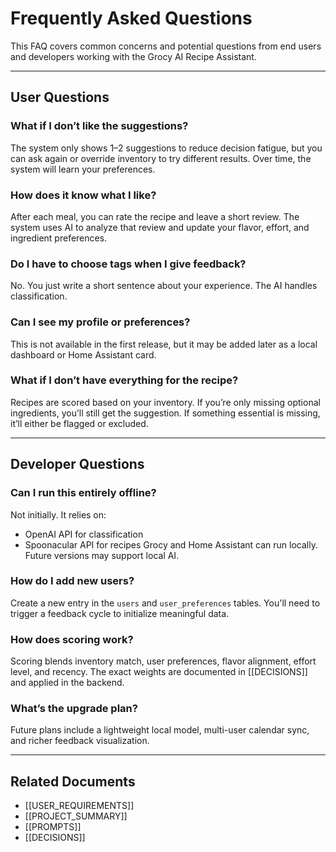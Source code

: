 
# Frequently Asked Questions

This FAQ covers common concerns and potential questions from end users and developers working with the Grocy AI Recipe Assistant.

---

## User Questions

### What if I don’t like the suggestions?
The system only shows 1–2 suggestions to reduce decision fatigue, but you can ask again or override inventory to try different results. Over time, the system will learn your preferences.

### How does it know what I like?
After each meal, you can rate the recipe and leave a short review. The system uses AI to analyze that review and update your flavor, effort, and ingredient preferences.

### Do I have to choose tags when I give feedback?
No. You just write a short sentence about your experience. The AI handles classification.

### Can I see my profile or preferences?
This is not available in the first release, but it may be added later as a local dashboard or Home Assistant card.

### What if I don’t have everything for the recipe?
Recipes are scored based on your inventory. If you’re only missing optional ingredients, you’ll still get the suggestion. If something essential is missing, it’ll either be flagged or excluded.

---

## Developer Questions

### Can I run this entirely offline?
Not initially. It relies on:
- OpenAI API for classification
- Spoonacular API for recipes
Grocy and Home Assistant can run locally. Future versions may support local AI.

### How do I add new users?
Create a new entry in the `users` and `user_preferences` tables. You'll need to trigger a feedback cycle to initialize meaningful data.

### How does scoring work?
Scoring blends inventory match, user preferences, flavor alignment, effort level, and recency. The exact weights are documented in [[DECISIONS]] and applied in the backend.

### What’s the upgrade plan?
Future plans include a lightweight local model, multi-user calendar sync, and richer feedback visualization.

---

## Related Documents

- [[USER_REQUIREMENTS]]
- [[PROJECT_SUMMARY]]
- [[PROMPTS]]
- [[DECISIONS]]
